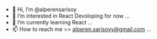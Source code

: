 - 👋 Hi, I’m @alperensarisoy
- 👀 I’m interested in React Devoloping for now ...
- 🌱 I’m currently learning React ...
- 📫 How to reach me >> alperen.sarisoyy@gmail.com ...

<!---
alperensarisoy/alperensarisoy is a ✨ special ✨ repository because its `README.md` (this file) appears on your GitHub profile.
You can click the Preview link to take a look at your changes.
--->
